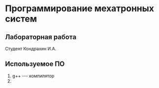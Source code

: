 # Программирование мехатронных систем

## Лабораторная работа

Студент Кондрахин И.А.

## Используемое ПО

1. g++ --- компилятор
2. 